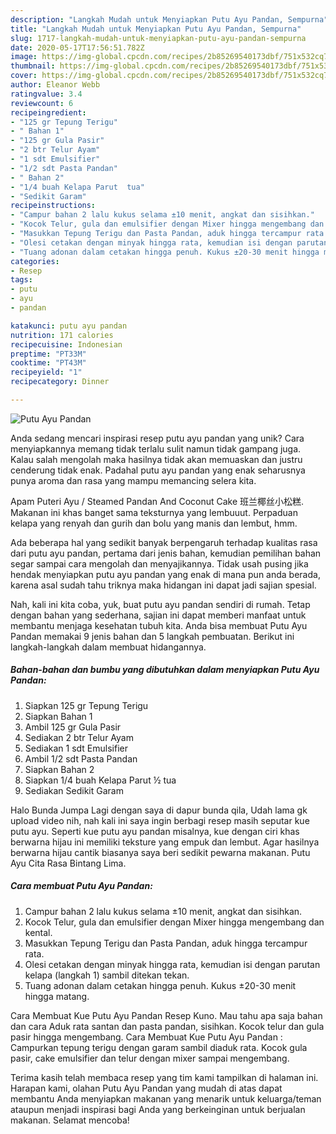 ```yaml
---
description: "Langkah Mudah untuk Menyiapkan Putu Ayu Pandan, Sempurna"
title: "Langkah Mudah untuk Menyiapkan Putu Ayu Pandan, Sempurna"
slug: 1717-langkah-mudah-untuk-menyiapkan-putu-ayu-pandan-sempurna
date: 2020-05-17T17:56:51.782Z
image: https://img-global.cpcdn.com/recipes/2b85269540173dbf/751x532cq70/putu-ayu-pandan-foto-resep-utama.jpg
thumbnail: https://img-global.cpcdn.com/recipes/2b85269540173dbf/751x532cq70/putu-ayu-pandan-foto-resep-utama.jpg
cover: https://img-global.cpcdn.com/recipes/2b85269540173dbf/751x532cq70/putu-ayu-pandan-foto-resep-utama.jpg
author: Eleanor Webb
ratingvalue: 3.4
reviewcount: 6
recipeingredient:
- "125 gr Tepung Terigu"
- " Bahan 1"
- "125 gr Gula Pasir"
- "2 btr Telur Ayam"
- "1 sdt Emulsifier"
- "1/2 sdt Pasta Pandan"
- " Bahan 2"
- "1/4 buah Kelapa Parut  tua"
- "Sedikit Garam"
recipeinstructions:
- "Campur bahan 2 lalu kukus selama ±10 menit, angkat dan sisihkan."
- "Kocok Telur, gula dan emulsifier dengan Mixer hingga mengembang dan kental."
- "Masukkan Tepung Terigu dan Pasta Pandan, aduk hingga tercampur rata."
- "Olesi cetakan dengan minyak hingga rata, kemudian isi dengan parutan kelapa (langkah 1) sambil ditekan tekan."
- "Tuang adonan dalam cetakan hingga penuh. Kukus ±20-30 menit hingga matang."
categories:
- Resep
tags:
- putu
- ayu
- pandan

katakunci: putu ayu pandan 
nutrition: 171 calories
recipecuisine: Indonesian
preptime: "PT33M"
cooktime: "PT43M"
recipeyield: "1"
recipecategory: Dinner

---
```



![Putu Ayu Pandan](https://img-global.cpcdn.com/recipes/2b85269540173dbf/751x532cq70/putu-ayu-pandan-foto-resep-utama.jpg)

Anda sedang mencari inspirasi resep putu ayu pandan yang unik? Cara menyiapkannya memang tidak terlalu sulit namun tidak gampang juga. Kalau salah mengolah maka hasilnya tidak akan memuaskan dan justru cenderung tidak enak. Padahal putu ayu pandan yang enak seharusnya punya aroma dan rasa yang mampu memancing selera kita.

Apam Puteri Ayu / Steamed Pandan And Coconut Cake 班兰椰丝小松糕. Makanan ini khas banget sama teksturnya yang lembuuut. Perpaduan kelapa yang renyah dan gurih dan bolu yang manis dan lembut, hmm.

Ada beberapa hal yang sedikit banyak berpengaruh terhadap kualitas rasa dari putu ayu pandan, pertama dari jenis bahan, kemudian pemilihan bahan segar sampai cara mengolah dan menyajikannya. Tidak usah pusing jika hendak menyiapkan putu ayu pandan yang enak di mana pun anda berada, karena asal sudah tahu triknya maka hidangan ini dapat jadi sajian spesial.


Nah, kali ini kita coba, yuk, buat putu ayu pandan sendiri di rumah. Tetap dengan bahan yang sederhana, sajian ini dapat memberi manfaat untuk membantu menjaga kesehatan tubuh kita. Anda bisa membuat Putu Ayu Pandan memakai 9 jenis bahan dan 5 langkah pembuatan. Berikut ini langkah-langkah dalam membuat hidangannya.

<!--inarticleads1-->

##### Bahan-bahan dan bumbu yang dibutuhkan dalam menyiapkan Putu Ayu Pandan:

1. Siapkan 125 gr Tepung Terigu
1. Siapkan  Bahan 1
1. Ambil 125 gr Gula Pasir
1. Sediakan 2 btr Telur Ayam
1. Sediakan 1 sdt Emulsifier
1. Ambil 1/2 sdt Pasta Pandan
1. Siapkan  Bahan 2
1. Siapkan 1/4 buah Kelapa Parut ½ tua
1. Sediakan Sedikit Garam


Halo Bunda Jumpa Lagi dengan saya di dapur bunda qila, Udah lama gk upload video nih, nah kali ini saya ingin berbagi resep masih seputar kue putu ayu. Seperti kue putu ayu pandan misalnya, kue dengan ciri khas berwarna hijau ini memiliki teksture yang empuk dan lembut. Agar hasilnya berwarna hijau cantik biasanya saya beri sedikit pewarna makanan. Putu Ayu Cita Rasa Bintang Lima. 

<!--inarticleads2-->

##### Cara membuat Putu Ayu Pandan:

1. Campur bahan 2 lalu kukus selama ±10 menit, angkat dan sisihkan.
1. Kocok Telur, gula dan emulsifier dengan Mixer hingga mengembang dan kental.
1. Masukkan Tepung Terigu dan Pasta Pandan, aduk hingga tercampur rata.
1. Olesi cetakan dengan minyak hingga rata, kemudian isi dengan parutan kelapa (langkah 1) sambil ditekan tekan.
1. Tuang adonan dalam cetakan hingga penuh. Kukus ±20-30 menit hingga matang.


Cara Membuat Kue Putu Ayu Pandan Resep Kuno. Mau tahu apa saja bahan dan cara Aduk rata santan dan pasta pandan, sisihkan. Kocok telur dan gula pasir hingga mengembang. Cara Membuat Kue Putu Ayu Pandan : Campurkan tepung terigu dengan garam sambil diaduk rata. Kocok gula pasir, cake emulsifier dan telur dengan mixer sampai mengembang. 

Terima kasih telah membaca resep yang tim kami tampilkan di halaman ini. Harapan kami, olahan Putu Ayu Pandan yang mudah di atas dapat membantu Anda menyiapkan makanan yang menarik untuk keluarga/teman ataupun menjadi inspirasi bagi Anda yang berkeinginan untuk berjualan makanan. Selamat mencoba!
